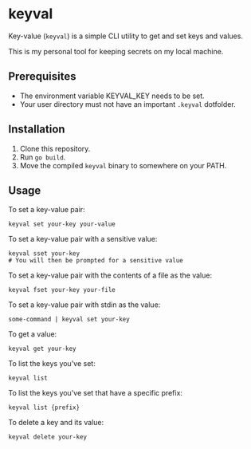 # keyval

Key-value (`keyval`) is a simple CLI utility to get and set keys and values.

This is my personal tool for keeping secrets on my local machine.

## Prerequisites

- The environment variable KEYVAL_KEY needs to be set.
- Your user directory must not have an important `.keyval` dotfolder.

## Installation

1. Clone this repository.
2. Run `go build`.
3. Move the compiled `keyval` binary to somewhere on your PATH.

## Usage

To set a key-value pair:

```shell
keyval set your-key your-value
```

To set a key-value pair with a sensitive value:

```shell
keyval sset your-key
# You will then be prompted for a sensitive value
```

To set a key-value pair with the contents of a file as the value:

```shell
keyval fset your-key your-file
```

To set a key-value pair with stdin as the value:

```shell
some-command | keyval set your-key
```

To get a value:

```shell
keyval get your-key
```

To list the keys you've set:

```shell
keyval list
```

To list the keys you've set that have a specific prefix:

```shell
keyval list {prefix}
```

To delete a key and its value:

```shell
keyval delete your-key
```
